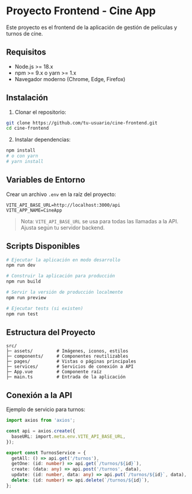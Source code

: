 # Proyecto Frontend - Cine App

Este proyecto es el frontend de la aplicación de gestión de películas y turnos de cine.

## Requisitos

- Node.js >= 18.x
- npm >= 9.x o yarn >= 1.x
- Navegador moderno (Chrome, Edge, Firefox)

## Instalación

1. Clonar el repositorio:

```bash
git clone https://github.com/tu-usuario/cine-frontend.git
cd cine-frontend
```

2. Instalar dependencias:

```bash
npm install
# o con yarn
# yarn install
```

## Variables de Entorno

Crear un archivo `.env` en la raíz del proyecto:

```env
VITE_API_BASE_URL=http://localhost:3000/api
VITE_APP_NAME=CineApp
```

> Nota: `VITE_API_BASE_URL` se usa para todas las llamadas a la API. Ajusta según tu servidor backend.

## Scripts Disponibles

```bash
# Ejecutar la aplicación en modo desarrollo
npm run dev

# Construir la aplicación para producción
npm run build

# Servir la versión de producción localmente
npm run preview

# Ejecutar tests (si existen)
npm run test
```

## Estructura del Proyecto

```
src/
├─ assets/         # Imágenes, iconos, estilos
├─ components/     # Componentes reutilizables
├─ pages/          # Vistas o páginas principales
├─ services/       # Servicios de conexión a API
├─ App.vue         # Componente raíz
├─ main.ts         # Entrada de la aplicación
```

## Conexión a la API

Ejemplo de servicio para turnos:

```ts
import axios from 'axios';

const api = axios.create({
  baseURL: import.meta.env.VITE_API_BASE_URL,
});

export const TurnosService = {
  getAll: () => api.get('/turnos'),
  getOne: (id: number) => api.get(`/turnos/${id}`),
  create: (data: any) => api.post('/turnos', data),
  update: (id: number, data: any) => api.put(`/turnos/${id}`, data),
  delete: (id: number) => api.delete(`/turnos/${id}`),
};
```
